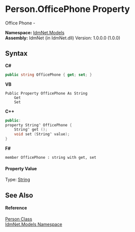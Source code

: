 # Person.OfficePhone Property 
 

Office Phone -

**Namespace:**&nbsp;<a href="N_IdmNet_Models">IdmNet.Models</a><br />**Assembly:**&nbsp;IdmNet (in IdmNet.dll) Version: 1.0.0.0 (1.0.0)

## Syntax

**C#**<br />
``` C#
public string OfficePhone { get; set; }
```

**VB**<br />
``` VB
Public Property OfficePhone As String
	Get
	Set
```

**C++**<br />
``` C++
public:
property String^ OfficePhone {
	String^ get ();
	void set (String^ value);
}
```

**F#**<br />
``` F#
member OfficePhone : string with get, set

```


#### Property Value
Type: <a href="http://msdn2.microsoft.com/en-us/library/s1wwdcbf" target="_blank">String</a>

## See Also


#### Reference
<a href="T_IdmNet_Models_Person">Person Class</a><br /><a href="N_IdmNet_Models">IdmNet.Models Namespace</a><br />